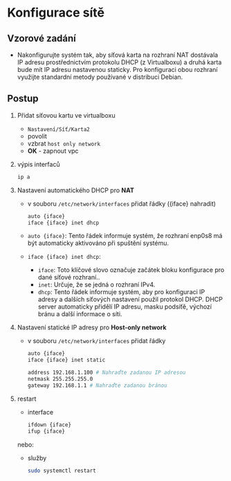 # Konfigurace sítě

## Vzorové zadání

- Nakonfigurujte systém tak, aby síťová karta na rozhraní NAT dostávala IP adresu prostřednictvím protokolu DHCP (z Virtualboxu) a druhá karta bude mít IP adresu nastavenou staticky. Pro konfiguraci obou rozhraní využijte standardní metody používané v distribuci Debian.

## Postup

1. Přidat síťovou kartu ve virtualboxu

   - `Nastavení/Síť/Karta2`
   - povolit
   - vzbrat `host only network`
   - **OK** - zapnout vpc

1. výpis interfaců

   ```bash
   ip a
   ```

1. Nastavení automatického DHCP pro **NAT**

   - v souboru `/etc/network/interfaces` přidat řádky ({iface} nahradit)

     ```bash
     auto {iface}
     iface {iface} inet dhcp
     ```

   - `auto {iface}`: Tento řádek informuje systém, že rozhraní enp0s8 má být automaticky aktivováno při spuštění systému.
   - `iface {iface} inet dhcp`:

     - `iface`: Toto klíčové slovo označuje začátek bloku konfigurace pro dané síťové rozhraní..
     - `inet`: Určuje, že se jedná o rozhraní IPv4.
     - `dhcp`: Tento řádek informuje systém, aby pro konfiguraci IP adresy a dalších síťových nastavení použil protokol DHCP. DHCP server automaticky přidělí IP adresu, masku podsíťě, výchozí bránu a další informace o síti.

1. Nastavení statické IP adresy pro **Host-only network**

   - v souboru `/etc/network/interfaces` přidat řádky

     ```bash
     auto {iface}
     iface {iface} inet static

     address 192.168.1.100 # Nahraďte zadanou IP adresou
     netmask 255.255.255.0
     gateway 192.168.1.1 # Nahraďte zadanou bránou
     ```

1. restart

   - interface

     ```bash
     ifdown {iface}
     ifup {iface}
     ```

   nebo:

   - služby

     ```bash
     sudo systemctl restart
     ```

